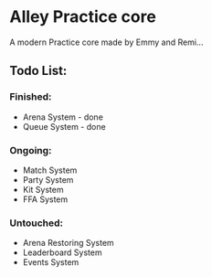 # Alley Practice core
A modern Practice core made by Emmy and Remi...

## Todo List:
### Finished:
- Arena System - done
- Queue System - done

### Ongoing:
- Match System
- Party System
- Kit System
- FFA System

### Untouched:
- Arena Restoring System
- Leaderboard System
- Events System
